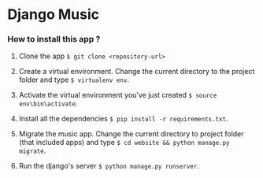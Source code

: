 # Django Music

### How to install this app ?

1. Clone the app `$ git clone <repository-url>`

2. Create a virtual environment. Change the current directory to the project folder and type `$ virtualenv env`.

3. Activate the virtual environment you've just created `$ source env\bin\activate`.

4. Install all the dependencies `$ pip install -r requirements.txt`.

5. Migrate the music app. Change the current directory to project folder (that included apps) and type `$ cd website && python manage.py migrate`.

6. Run the django's server `$ python manage.py runserver`. 
